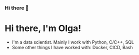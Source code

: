 ### Hi there 👋

<!--
**Olga9913/Olga9913** is a ✨ _special_ ✨ repository because its `README.md` (this file) appears on your GitHub profile.

Here are some ideas to get you started:

- 🔭 I’m currently working on ...
- 🌱 I’m currently learning ...
- 👯 I’m looking to collaborate on ...
- 🤔 I’m looking for help with ...
- 💬 Ask me about ...
- 📫 How to reach me: ...
- 😄 Pronouns: ...
- ⚡ Fun fact: ...
-->

<!-- <h1 align="center">Hi there, I'm Olga</a> 
<img src="https://github.com/blackcater/blackcater/raw/main/images/Hi.gif" height="32"/></h1>
<h3 align="center">
 -->
# Hi there, I'm Olga! [](https://github.com/blackcater/blackcater/raw/main/images/Hi.gif) 
- I'm a data scientist. Mainly I work with Python, C/C++, SQL
- Some other things I have worked with: Docker, CICD, Bash

<!-- ### :hammer_and_wrench: Languages and Tools : -->

